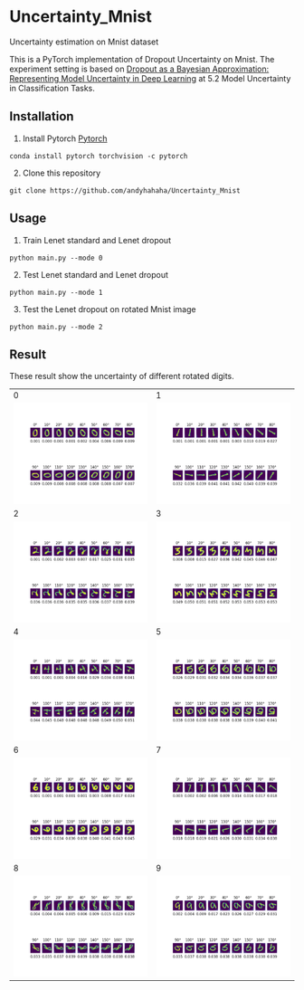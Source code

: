 # Uncertainty_Mnist
Uncertainty estimation on Mnist dataset

This is a PyTorch implementation of Dropout Uncertainty on Mnist. The experiment setting is based on [Dropout as a Bayesian Approximation: Representing Model Uncertainty in Deep Learning](https://arxiv.org/pdf/1506.02142.pdf) at 5.2 Model Uncertainty in Classification Tasks.

## Installation 

1. Install Pytorch
[Pytorch](http://pytorch.org/)
```
conda install pytorch torchvision -c pytorch
```
2. Clone this repository 
```
git clone https://github.com/andyhahaha/Uncertainty_Mnist
```

## Usage 

1. Train Lenet standard and Lenet dropout
```
python main.py --mode 0
```

2. Test Lenet standard and Lenet dropout
```
python main.py --mode 1
```

3. Test the Lenet dropout on rotated Mnist image 
```
python main.py --mode 2
```

## Result
These result show the uncertainty of different rotated digits.

<table>
  <tr>
    <td>0</td>
    <td>1</td>

  </tr>
  <tr>
    <td><img src="images/Digit0.png"/></td>
    <td><img src="images/Digit1.png"/></td>

  </tr>
  <tr>
    <td>2</td>
    <td>3</td>

  </tr>
  <tr>
    <td><img src="images/Digit2.png"/></td>
    <td><img src="images/Digit3.png"/></td>
  </tr>
  
  <tr>
    <td>4</td>
    <td>5</td>

  </tr>
  <tr>
    <td><img src="images/Digit4.png"/></td>
    <td><img src="images/Digit5.png"/></td>
  </tr>
  
  <tr>
    <td>6</td>
    <td>7</td>

  </tr>
  <tr>
    <td><img src="images/Digit6.png"/></td>
    <td><img src="images/Digit7.png"/></td>
  </tr>
  
  <tr>
    <td>8</td>
    <td>9</td>

  </tr>
  <tr>
    <td><img src="images/Digit8.png"/></td>
    <td><img src="images/Digit9.png"/></td>
  </tr>
 
</table>

